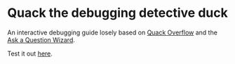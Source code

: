 # Quack the debugging detective duck

An interactive debugging guide losely based on
[Quack Overflow](https://blog.praveen.science/quack-overflow-stack-overflows-take-on-april-fool/)
and the
[Ask a Question Wizard](https://meta.stackoverflow.com/questions/381671/the-ask-question-wizard-is-live).

Test it out [here](https://jericson.github.io/detective_duck/quack/).
